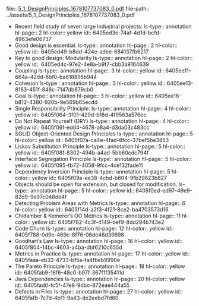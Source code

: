 file:: [5_1_DesignPrinciples_1678107737083_0.pdf](../assets/5_1_DesignPrinciples_1678107737083_0.pdf)
file-path:: ../assets/5_1_DesignPrinciples_1678107737083_0.pdf

- Recent field study of seven large industrial projects:
  ls-type:: annotation
  hl-page:: 2
  hl-color:: yellow
  id:: 6405ed3e-74af-4d1d-bcfd-4963efe06737
- Good design is essential.
  ls-type:: annotation
  hl-page:: 2
  hl-color:: yellow
  id:: 6405ed49-b8dd-424e-adee-684137fb6217
- Key to good design: Modularity
  ls-type:: annotation
  hl-page:: 2
  hl-color:: yellow
  id:: 6405ed4c-97e2-4e8a-b9f7-cbb3a9164639
- Coupling
  ls-type:: annotation
  hl-page:: 3
  hl-color:: yellow
  id:: 6405ee11-664a-42dd-8bf0-ba618895b944
- Cohesion
  ls-type:: annotation
  hl-page:: 3
  hl-color:: yellow
  id:: 6405ee13-8163-451f-848c-7147db879cb0
- Goal
  ls-type:: annotation
  hl-page:: 3
  hl-color:: yellow
  id:: 6405ee16-b812-4380-920b-9e569b65ecdd
- Single Responsibility Principle.
  ls-type:: annotation
  hl-page:: 4
  hl-color:: yellow
  id:: 6405f064-3f01-429d-b18d-4f9563a576ec
- Do Not Repeat Yourself (DRY)
  ls-type:: annotation
  hl-page:: 4
  hl-color:: yellow
  id:: 6405f06f-edd4-4678-a8a4-d3da03c483cc
- SOLID Object-Oriented Design Principles
  ls-type:: annotation
  hl-page:: 5
  hl-color:: yellow
  id:: 6405f07a-ca4e-4fad-8fcc-37bef5be3853
- Liskov Substitution Principle
  ls-type:: annotation
  hl-page:: 5
  hl-color:: yellow
  id:: 6405f08f-8302-494b-a4ad-5bb60cdc794f
- Interface Segregation Principle
  ls-type:: annotation
  hl-page:: 5
  hl-color:: yellow
  id:: 6405f095-fb72-4058-9fcc-4ce132fade11
- Dependency Inversion Principle
  ls-type:: annotation
  hl-page:: 5
  hl-color:: yellow
  id:: 6405f09a-ee38-4cbd-b604-9fb29823b827
- Objects should be open for extension, but closed for modification.
  ls-type:: annotation
  hl-page:: 5
  hl-color:: yellow
  id:: 6405f0ed-ed97-49e9-82d9-9e97c048de4f
- Detecting Problem Areas with Metrics
  ls-type:: annotation
  hl-page:: 6
  hl-color:: yellow
  id:: 6405f14d-a2f3-4f21-8ce2-ba4703573d16
- Chidamber & Kemerer’s OO Metrics
  ls-type:: annotation
  hl-page:: 11
  hl-color:: yellow
  id:: 6405f782-4c3f-4149-bef9-8dd294b743e2
- Code Churn
  ls-type:: annotation
  hl-page:: 12
  hl-color:: yellow
  id:: 6405f788-0d9e-469c-8f76-06de48d39698
- Goodhart’s Law
  ls-type:: annotation
  hl-page:: 16
  hl-color:: yellow
  id:: 6405f804-14bc-4603-a4ba-dbf6210c655d
- Metrics in Practice
  ls-type:: annotation
  hl-page:: 17
  hl-color:: yellow
  id:: 6405faaa-eb33-4733-bf5a-fa4fbeb9990e
- The Pareto Principle
  ls-type:: annotation
  hl-page:: 18
  hl-color:: yellow
  id:: 6405fab9-16f6-48c0-b97f-367f1f35411d
- Java Dependencies
  ls-type:: annotation
  hl-page:: 20
  hl-color:: yellow
  id:: 6405fad0-fc5f-47e8-9dbc-872eae444a55
- Defects in Files
  ls-type:: annotation
  hl-page:: 27
  hl-color:: yellow
  id:: 6405fafb-7c7d-4b11-9a43-de2eebd7fd60